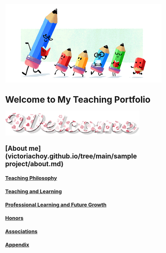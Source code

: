 <img src="teacher-gif.gif" align="center"/>

# Welcome to My Teaching Portfolio

<img src="welcome-19.gif" align="center"/>

## [About me](victoriachoy.github.io/tree/main/sample project/about.md)

### [Teaching Philosophy](#teaching-philosophy-1)

### [Teaching and Learning](#teaching-and-learning-1)

### [Professional Learning and Future Growth](#professional-learning-and-future-growth-1)
  
### [Honors](#honors-1)
  
### [Associations](#associations-1)

### [Appendix](#appendix-1)


